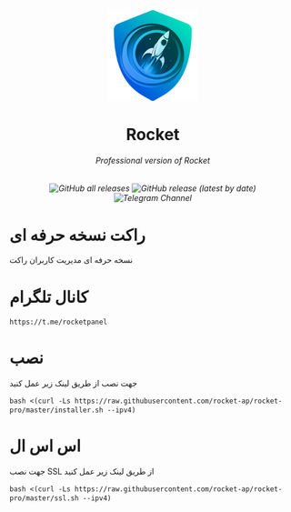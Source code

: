 <p align="center">
<picture>
<img width="160" height="160"  alt="Rocket" src="https://raw.githubusercontent.com/rocket-ap/rocket-pro/main/images/logo.png">
</picture>
</p> 
<h1 align="center"/>Rocket</h1>
<h6 align="center">Professional version of Rocket<h6>
<p align="center">
<img alt="GitHub all releases" src="https://img.shields.io/github/downloads/rocket-ap/rocket-pro/total">
<img alt="GitHub release (latest by date)" src="https://img.shields.io/github/v/release/rocket-ap/rocket-pro">
<img alt="Telegram Channel" src="https://img.shields.io/endpoint?label=Channel&style=flat-square&url=https://tg.sumanjay.workers.dev/rocketpanel&color=green">
</p>
</p>

# راکت نسخه حرفه ای 
نسخه حرفه ای مدیریت کاربران راکت

# کانال تلگرام
```
https://t.me/rocketpanel
```
# نصب

جهت نصب از طریق لینک زیر عمل کنید<br>

```
bash <(curl -Ls https://raw.githubusercontent.com/rocket-ap/rocket-pro/master/installer.sh --ipv4)
```


# اس اس ال

جهت نصب SSL از طریق لینک زیر عمل کنید<br>

```
bash <(curl -Ls https://raw.githubusercontent.com/rocket-ap/rocket-pro/master/ssl.sh --ipv4)
```
